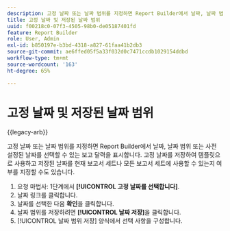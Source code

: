 ```yaml
---
description: 고정 날짜 또는 날짜 범위를 지정하면 Report Builder에서 날짜, 날짜 범위 또는 사전 설정된 날짜를 선택할 수 있는 보고 달력을 표시합니다. 고정 날짜를 저장하여 템플릿으로 사용하고 저장된 날짜를 현재 보고서 세트나 모든 보고서 세트에 사용할 수 있는지 여부를 지정할 수도 있습니다.
title: 고정 날짜 및 저장된 날짜 범위
uuid: f00218c0-07f3-4505-98b0-de05187401fd
feature: Report Builder
role: User, Admin
exl-id: b850197e-b3bd-4318-a827-61faa41b2db3
source-git-commit: ae6ffed05f5a33f032d0c7471ccdb1029154ddbd
workflow-type: tm+mt
source-wordcount: '163'
ht-degree: 65%

---
```


# 고정 날짜 및 저장된 날짜 범위

{{legacy-arb}}

고정 날짜 또는 날짜 범위를 지정하면 Report Builder에서 날짜, 날짜 범위 또는 사전 설정된 날짜를 선택할 수 있는 보고 달력을 표시합니다. 고정 날짜를 저장하여 템플릿으로 사용하고 저장된 날짜를 현재 보고서 세트나 모든 보고서 세트에 사용할 수 있는지 여부를 지정할 수도 있습니다.

1. 요청 마법사: 1단계에서 **[!UICONTROL 고정 날짜를 선택합니다]**.
1. 날짜 링크를 클릭합니다.
1. 날짜를 선택한 다음 **확인**&#x200B;을 클릭합니다.
1. 날짜 범위를 저장하려면 **[!UICONTROL 날짜 저장]**&#x200B;을 클릭합니다.
1.  [!UICONTROL 날짜 범위 저장] 양식에서 선택 사항을 구성합니다. 
